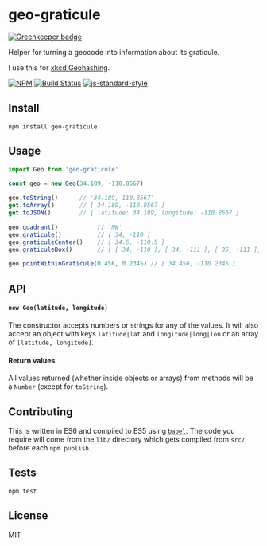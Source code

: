 geo-graticule
===================

[![Greenkeeper badge](https://badges.greenkeeper.io/lukekarrys/geo-graticule.svg)](https://greenkeeper.io/)

Helper for turning a geocode into information about its graticule.

I use this for [xkcd Geohashing](https://xkcd.com/426/).

[![NPM](https://nodei.co/npm/geo-graticule.png)](https://nodei.co/npm/geo-graticule/)
[![Build Status](https://travis-ci.org/lukekarrys/geo-graticule.png?branch=master)](https://travis-ci.org/lukekarrys/geo-graticule)
[![js-standard-style](https://img.shields.io/badge/code%20style-standard-brightgreen.svg?style=flat)](https://github.com/feross/standard)


## Install

`npm install geo-graticule`


## Usage

```js
import Geo from 'geo-graticule'

const geo = new Geo(34.189, -110.8567)

geo.toString()      // '34.189,-110.8567'
get.toArray()       // [ 34.189, -110.8567 ]
get.toJSON()        // { latitude: 34.189, longitude: -110.8567 }

geo.quadrant()           // 'NW'
geo.graticule()          // [ 34, -110 ]
geo.graticuleCenter()    // [ 34.5, -110.5 ]
geo.graticuleBox()       // [ [ 34, -110 ], [ 34, -111 ], [ 35, -111 ], [ 35, -110 ] ]

geo.pointWithinGraticule(0.456, 0.2345) // [ 34.456, -110.2345 ]
```


## API

#### `new Geo(latitude, longitude)`

The constructor accepts numbers or strings for any of the values. It will also accept an object with keys `latitude|lat` and `longitude|long|lon` or an array of `[latitude, longitude]`.

#### Return values

All values returned (whether inside objects or arrays) from methods will be a `Number` (except for `toString`).


## Contributing

This is written in ES6 and compiled to ES5 using [`babel`](https://babeljs.io/). The code you require will come from the `lib/` directory which gets compiled from `src/` before each `npm publish`.


## Tests

`npm test`


## License

MIT
